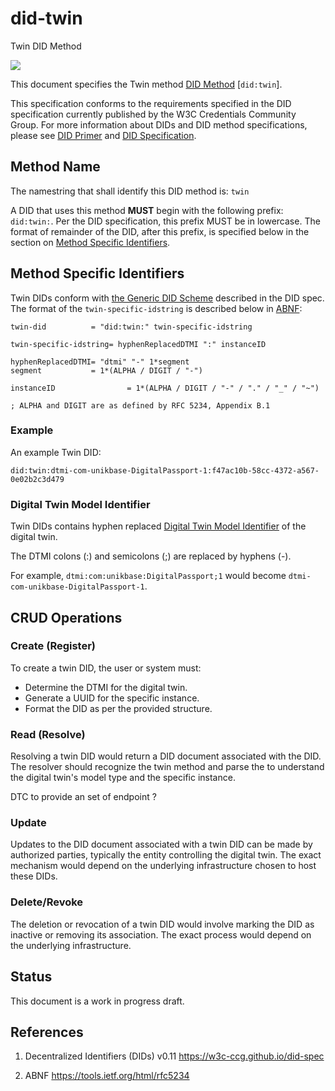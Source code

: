 # did-twin
Twin DID Method

[![](https://img.shields.io/badge/Status-Draft-orange.svg?style=flat-square)](#Status)

This document specifies the Twin method
[DID Method](https://w3c-ccg.github.io/did-spec/#specific-did-method-schemes) [`did:twin`].

This specification conforms to the requirements specified in the DID specification currently published by the W3C
Credentials Community Group. For more information about DIDs and DID method specifications, please see
[DID Primer](https://git.io/did-primer) and [DID Specification](https://w3c-ccg.github.io/did-spec).

## Method Name

The namestring that shall identify this DID method is: `twin`

A DID that uses this method **MUST** begin with the following prefix: `did:twin:`. Per the DID specification,
this prefix MUST be in lowercase. The format of remainder of the DID, after this prefix, is specified below in
the section on [Method Specific Identifiers](#method-specific-identifiers).

## Method Specific Identifiers

Twin DIDs conform with [the Generic DID Scheme](https://w3c-ccg.github.io/did-spec/#the-generic-did-scheme)
described in the DID spec. The format of the `twin-specific-idstring` is described below in
[ABNF](https://tools.ietf.org/html/rfc5234):

```
twin-did          = "did:twin:" twin-specific-idstring

twin-specific-idstring= hyphenReplacedDTMI ":" instanceID

hyphenReplacedDTMI= "dtmi" "-" 1*segment
segment           = 1*(ALPHA / DIGIT / "-")

instanceID                = 1*(ALPHA / DIGIT / "-" / "." / "_" / "~")

; ALPHA and DIGIT are as defined by RFC 5234, Appendix B.1
```

### Example

An example Twin DID:

```
did:twin:dtmi-com-unikbase-DigitalPassport-1:f47ac10b-58cc-4372-a567-0e02b2c3d479
```

### Digital Twin Model Identifier

Twin DIDs contains hyphen replaced [Digital Twin Model Identifier](https://azure.github.io/opendigitaltwins-dtdl/DTDL/v3/DTDL.v3.html#digital-twin-model-identifier) of the digital twin.

The DTMI colons (:) and semicolons (;) are replaced by hyphens (-). 

For example, `dtmi:com:unikbase:DigitalPassport;1` would become `dtmi-com-unikbase-DigitalPassport-1`.

## CRUD Operations

### Create (Register)
To create a twin DID, the user or system must:

* Determine the DTMI for the digital twin.
* Generate a UUID for the specific instance.
* Format the DID as per the provided structure.

### Read (Resolve)

Resolving a twin DID would return a DID document associated with the DID. 
The resolver should recognize the twin method and parse the <hyphenReplacedDTMI> to understand the digital twin's model type and the specific instance.

DTC to provide an set of endpoint ?

### Update

Updates to the DID document associated with a twin DID can be made by authorized parties, typically the entity controlling the digital twin.
The exact mechanism would depend on the underlying infrastructure chosen to host these DIDs.

### Delete/Revoke

The deletion or revocation of a twin DID would involve marking the DID as inactive or removing its association. 
The exact process would depend on the underlying infrastructure.

## Status

This document is a work in progress draft.

## References

1.  Decentralized Identifiers (DIDs) v0.11 https://w3c-ccg.github.io/did-spec

2.  ABNF https://tools.ietf.org/html/rfc5234
